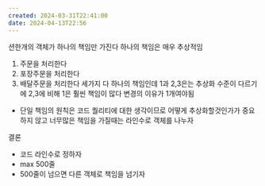 ```yaml
---
created: 2024-03-31T22:41:00
date: 2024-04-13T22:56
---
```

션한개의 객체가 하나의 책임만 가진다
하나의 책임은 매우 추상적임
1. 주문을 처리한다
2. 포장주문을 처리한다
3. 배달주문을 처리한다
세가지 다 하나의 책임인데 1과 2,3은는 추상화 수준이 다르기에 2,3에 비해 1은 훨씬 책임이 많다
변경의 이유가 1개여야됨


- 단일 책임의 원칙은 코드 퀄리티에 대한 생각이므로 어떻게 추상화할것인가가 중요하지 않고 너무많은 책임을 가질때는 라인수로 객체를 나누자

결론
- 코드 라인수로 정하자
- max 500줄
- 500줄이 넘으면 다른 객체로 책임을 넘기자